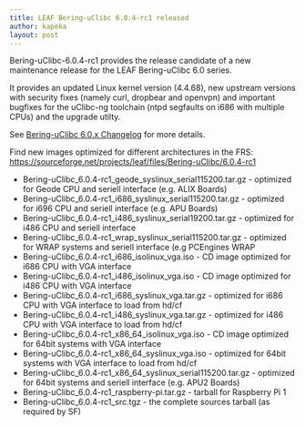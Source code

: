 ```yaml
---
title: LEAF Bering-uClibc 6.0.4-rc1 released
author: kapeka
layout: post
---
```

Bering-uClibc-6.0.4-rc1 provides the release candidate of a new maintenance release for the LEAF Bering-uClibc 6.0 series. 

It provides an updated Linux kernel version (4.4.68), new upstream versions with security fixes (namely curl, dropbear and openvpn) and important bugfixes for the uClibc-ng toolchain (ntpd segfaults on i686 with multiple CPUs) and the upgrade utilty.


See [Bering-uClibc 6.0.x Changelog](https://bering-uclibc.zetam.org/wiki/Bering-uClibc_6.0.x_-_Changelog)
for more details.

<p>Find new images optimized for different architectures in the FRS:
<a href="https://sourceforge.net/projects/leaf/files/Bering-uClibc/6.0.4-rc1">https://sourceforge.net/projects/leaf/files/Bering-uClibc/6.0.4-rc1</a>
<ul>

<li>Bering-uClibc_6.0.4-rc1_geode_syslinux_serial115200.tar.gz - optimized for Geode CPU and seriell interface (e.g. ALIX Boards) </li>

<li>Bering-uClibc_6.0.4-rc1_i686_syslinux_serial115200.tar.gz - optimized for i696 CPU and seriell interface (e.g. APU Boards) </li>

<li>Bering-uClibc_6.0.4-rc1_i486_syslinux_serial19200.tar.gz - optimized for i486 CPU and seriell interface </li>

<li>Bering-uClibc_6.0.4-rc1_wrap_syslinux_serial115200.tar.gz - optimized for WRAP systems and seriell interface (e.g PCEngines WRAP</li>

<li>Bering-uClibc_6.0.4-rc1_i686_isolinux_vga.iso - CD image optimized for i686 CPU with VGA interface</li>

<li>Bering-uClibc_6.0.4-rc1_i486_isolinux_vga.iso - CD image optimized for i486 CPU with VGA interface</li>

<li>Bering-uClibc_6.0.4-rc1_i686_syslinux_vga.tar.gz - optimized for i686 CPU with VGA interface to load from hd/cf</li>

<li>Bering-uClibc_6.0.4-rc1_i486_syslinux_vga.tar.gz - optimized for i486 CPU with VGA interface to load from hd/cf</li>

<li>Bering-uClibc_6.0.4-rc1_x86_64_isolinux_vga.iso - CD image optimized for 64bit systems  with VGA interface</li>

<li>Bering-uClibc_6.0.4-rc1_x86_64_syslinux_vga.iso - optimized for 64bit systems  with VGA interface to load from hd/cf</li>

<li>Bering-uClibc_6.0.4-rc1_x86_64_syslinux_serial115200.tar.gz - optimized for 64bit systems and seriell interface (e.g. APU2 Boards) </li>

<li>Bering-uClibc_6.0.4-rc1_raspberry-pi.tar.gz - tarball for Raspberry Pi 1 </li>

<li>Bering-uClibc_6.0.4-rc1_src.tgz - the complete sources tarball (as required by SF)</li>
</ul>
